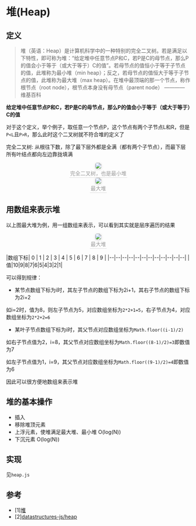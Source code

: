 # 堆(Heap)
## 定义
> 堆（英语：Heap）是计算机科学中的一种特别的完全二叉树。若是满足以下特性，即可称为堆：“给定堆中任意节点P和C，若P是C的母节点，那么P的值会小于等于（或大于等于）C的值”。若母节点的值恒小于等于子节点的值，此堆称为最小堆（min heap）；反之，若母节点的值恒大于等于子节点的值，此堆称为最大堆（max heap）。在堆中最顶端的那一个节点，称作根节点（root node），根节点本身没有母节点（parent node）
> ———— 维基百科

**给定堆中任意节点P和C，若P是C的母节点，那么P的值会小于等于（或大于等于）C的值**

对于这个定义，举个例子，取任意一个节点P，这个节点有两个子节点L和R，但是`P<L`且`P>R`，那么此时这个二叉树就不符合堆的定义了

完全二叉树: 从根往下数，除了最下层外都是全满（都有两个子节点），而最下层所有叶结点都向左边靠拢填满


<center>
  <img style="border-radius: 0.3125em;
  box-shadow: 0 2px 4px 0 rgba(34,36,38,.12),0 2px 10px 0 rgba(34,36,38,.08);" 
  src="https://gitee.com/jlrszxc/pic-go-images/raw/master/images/企业微信截图_16451648242333.png">
  <br>
  <div style="color:orange; border-bottom: 1px solid #d9d9d9;
  display: inline-block;
  color: #999;
  padding: 2px;">完全二叉树，也是最小堆</div>
</center>

<center>
  <img style="border-radius: 0.3125em;
  box-shadow: 0 2px 4px 0 rgba(34,36,38,.12),0 2px 10px 0 rgba(34,36,38,.08);" 
  src="https://gitee.com/jlrszxc/pic-go-images/raw/master/images/企业微信截图_1645164877765.png">
  <br>
  <div style="color:orange; border-bottom: 1px solid #d9d9d9;
  display: inline-block;
  color: #999;
  padding: 2px;">最大堆</div>
</center>

## 用数组来表示堆
以上图最大堆为例，用一组数组来表示，可以看到其实就是层序遍历的结果

<center>
  <img style="border-radius: 0.3125em;
  box-shadow: 0 2px 4px 0 rgba(34,36,38,.12),0 2px 10px 0 rgba(34,36,38,.08);" 
  src="https://gitee.com/jlrszxc/pic-go-images/raw/master/images/企业微信截图_16451649241521.png">
  <br>
  <div style="color:orange; border-bottom: 1px solid #d9d9d9;
  display: inline-block;
  color: #999;
  padding: 2px;">最大堆</div>
</center>

|数组下标| 0 | 1 | 2 | 3 | 4 | 5 | 6 | 7 | 8 | 9 |
|--|--|--|--|--|--|--|--|--|--|--|--|
|值|10|9|8|7|6|5|4|3|2|1|

可以得到规律：
* 某节点数组下标为i时，其左子节点的数组下标为2i+1，其右子节点的数组下标为2i+2

如i=2时，值为8，则左子节点为5，对应数组坐标为`2*2+1=5`，右子节点为4，对应数组坐标为`2*2+2=6`

* 某叶子节点数组下标为i时，其父节点对应数组坐标为`Math.floor((i-1)/2)`

如右子节点值为2，i=8，其父节点对应数组坐标为`Math.floor((8-1)/2)=3`即数值为7

如左子节点值为1，i=9，其父节点对应数组坐标为`Math.floor((9-1)/2)=4`即数值为6

因此可以很方便地数组来表示堆

## 堆的基本操作
* 插入
* 移除堆顶元素
* 上浮元素，使堆满足最大堆、最小堆 O(log(N))
* 下沉元素 O(log(N))

## 实现
见`heap.js`

## 参考
- [1][堆](https://zh.wikipedia.org/wiki/%E5%A0%86%E7%A9%8D)
- [2][datastructures-js/heap](https://github.com/datastructures-js/heap)